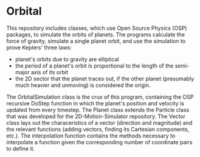 # Orbital
This repository includes classes, which use Open Source Physics (OSP) packages, to simulate the orbits of planets. The programs calculate the force of gravity, simulate a single planet orbit, and use the simulation to prove Keplers' three laws:
* planet's orbits due to gravity are elliptical
* the period of a planet's orbit is proportional to the length of the semi-major axis of its orbit
* the 2D sector that the planet traces out, if the other planet (presumably much heavier and unmoving) is considered the origin.

The OrbitalSimulation class is the crux of this program, containing the OSP recursive DoStep function in which the planet's position and velocity is updated from every timestep. The Planet class extends the Particle class that was developed for the 2D-Motion-Simulator repository. The Vector class lays out the characeristics of a vector (direction and magnitude) and the relevant functions (adding vectors, finding its Cartesian components, etc.). The interpolation function contains the methods necessary to interpolate a function given the corresponding number of coordinate pairs to define it.

